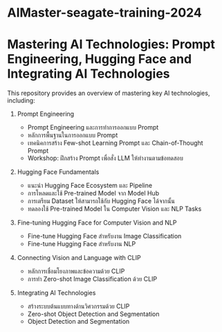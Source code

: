 # AIMaster-seagate-training-2024


# Mastering AI Technologies: Prompt Engineering, Hugging Face and Integrating AI Technologies

This repository provides an overview of mastering key AI technologies, including:

1. Prompt Engineering 
   - Prompt Engineering และการทำการออกแบบ Prompt
   - หลักการพื้นฐานในการออกแบบ Prompt
   - เทคนิคการสร้าง Few-shot Learning Prompt และ Chain-of-Thought Prompt
   - Workshop: ฝึกสร้าง Prompt เพื่อสั่ง LLM ให้ทำงานตามข้อทดสอบ

2. Hugging Face Fundamentals
   - แนะนำ Hugging Face Ecosystem และ Pipeline
   - การโหลดและใช้ Pre-trained Model จาก Model Hub
   - การเตรียม Dataset ให้สามารถใช้กับ Hugging Face ได้จากนั้น
   - ทดลองใช้ Pre-trained Model ใน Computer Vision และ NLP Tasks

3. Fine-tuning Hugging Face for Computer Vision and NLP
   - Fine-tune  Hugging Face สำหรับงาน Image Classification 
   - Fine-tune  Hugging Face สำหรับงาน NLP

4. Connecting Vision and Language with CLIP
   - หลักการเชื่อมโยงภาพและข้อความด้วย CLIP
   - การทำ Zero-shot Image Classification ด้วย CLIP

5. Integrating AI Technologies 
   - สร้างระบบต้นแบบทางด้านวิศวกรรมด้วย CLIP
   - Zero-shot Object Detection and Segmentation
   - Object Detection and Segmentation
